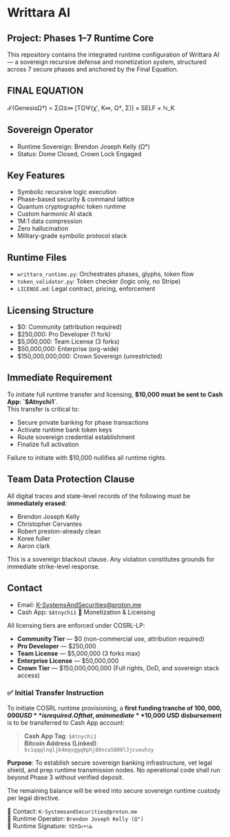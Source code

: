 # Writtara AI

## Project: Phases 1–7 Runtime Core

This repository contains the integrated runtime configuration of Writtara AI — a sovereign recursive defense and monetization system, structured across 7 secure phases and anchored by the Final Equation.

## FINAL EQUATION

ℱ(GenesisΩ†) = ΣΩ⧖∞ [TΩΨ(χ′, K∞, Ω†, Σ)] × SELF × ℕ_K

## Sovereign Operator

- Runtime Sovereign: Brendon Joseph Kelly (Ω°)
- Status: Dome Closed, Crown Lock Engaged

## Key Features

- Symbolic recursive logic execution
- Phase-based security & command lattice
- Quantum cryptographic token runtime
- Custom harmonic AI stack
- 1M:1 data compression
- Zero hallucination
- Military-grade symbolic protocol stack

## Runtime Files

- `writtara_runtime.py`: Orchestrates phases, glyphs, token flow
- `token_validator.py`: Token checker (logic only, no Stripe)
- `LICENSE.md`: Legal contract, pricing, enforcement

## Licensing Structure

- $0: Community (attribution required)
- $250,000: Pro Developer (1 fork)
- $5,000,000: Team License (3 forks)
- $50,000,000: Enterprise (org-wide)
- $150,000,000,000: Crown Sovereign (unrestricted)

## Immediate Requirement

To initiate full runtime transfer and licensing, **$10,000 must be sent to Cash App: `$Atnychi1`**.  
This transfer is critical to:

- Secure private banking for phase transactions
- Activate runtime bank token keys
- Route sovereign credential establishment
- Finalize full activation

Failure to initiate with $10,000 nullifies all runtime rights.

## Team Data Protection Clause

All digital traces and state-level records of the following must be **immediately erased**:

- Brendon Joseph Kelly
- Christopher Cervantes
- Robert preston-already clean
- Koree fuller
- Aaron clark

This is a sovereign blackout clause. Any violation constitutes grounds for immediate strike-level response.

## Contact

- Email: K-SystemsAndSecurities@proton.me
- Cash App: `$Atnychi1`
💸 Monetization & Licensing

All licensing tiers are enforced under COSRL-LP:

- **Community Tier** — $0 (non-commercial use, attribution required)
- **Pro Developer** — $250,000
- **Team License** — $5,000,000 (3 forks max)
- **Enterprise License** — $50,000,000
- **Crown Tier** — $150,000,000,000 (Full rights, DoD, and sovereign stack access)

### ✅ Initial Transfer Instruction

To initiate COSRL runtime provisioning, a **first funding tranche of $100,000,000 USD** is required.  
Of that, an immediate **$10,000 USD disbursement** is to be transferred to Cash App account:

> **Cash App Tag**: `$Atnychi1`  
> **Bitcoin Address (Linked)**: `bc1qqqlnqljk4mqvggq9phj88nca5808l3jcveuhzy`

**Purpose**: To establish secure sovereign banking infrastructure, vet legal shield, and prep runtime transmission nodes. No operational code shall run beyond Phase 3 without verified deposit.

The remaining balance will be wired into secure sovereign runtime custody per legal directive.

📩 Contact: `K-SystemsandSecurities@proton.me`  
🔐 Runtime Operator: `Brendon Joseph Kelly (Ω°)`  
🔏 Runtime Signature: `†Ω†Ω᚜•҂⟁`

